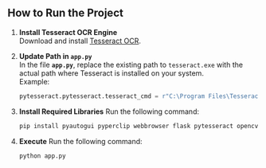 ## How to Run the Project

1. **Install Tesseract OCR Engine**  
   Download and install [Tesseract OCR](https://github.com/UB-Mannheim/tesseract/wiki).

2. **Update Path in `app.py`**  
   In the file **`app.py`**, replace the existing path to `tesseract.exe` with the actual path where Tesseract is installed on your system.  
   Example:
   ```python
   pytesseract.pytesseract.tesseract_cmd = r"C:\Program Files\Tesseract-OCR\tesseract.exe"
3. **Install Required Libraries**
   Run the following command:
   ```python
   pip install pyautogui pyperclip webbrowser flask pytesseract opencv-python numpy werkzeug
4. **Execute**
   Run the following command:
   ```python
   python app.py
